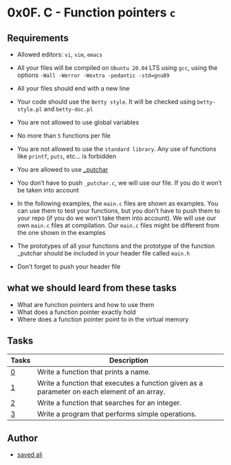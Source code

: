 # 0x0F. C - Function pointers `c`

## Requirements

* Allowed editors: `vi`, `vim`, `emacs`

* All your files will be compiled on `Ubuntu 20.04` LTS using `gcc`, using the options `-Wall -Werror -Wextra -pedantic -std=gnu89`

* All your files should end with a new line

* Your code should use the `Betty style`. It will be checked using `betty-style.pl` and `betty-doc.pl`

* You are not allowed to use global variables

* No more than `5` functions per file

* You are not allowed to use the `standard library`. Any use of functions like `printf`, `puts`, etc… is forbidden

* You are allowed to use [_putchar](https://github.com/holbertonschool/_putchar.c/blob/master/_putchar.c)

* You don’t have to push `_putchar.c`, we will use our file. If you do it won’t be taken into account

* In the following examples, the `main.c` files are shown as examples. You can use them to test your functions, but you don’t have to push them to your repo (if you do we won’t take them into account). We will use our own `main.c` files at compilation. Our `main.c` files might be different from the one shown in the examples

* The prototypes of all your functions and the prototype of the function _putchar should be included in your header file called `main.h`

* Don’t forget to push your header file

## what we should leard from these tasks

* What are function pointers and how to use them
* What does a function pointer exactly hold
* Where does a function pointer point to in the virtual memory

## Tasks

| Tasks | Description |
| --- | --- |
| [0](/0x0F-function_pointers/0-print_name.c) | Write a function that prints a name. |
| [1](/0x0F-function_pointers/1-array_iterator.c) | Write a function that executes a function given as a parameter on each element of an array. |
| [2](/0x0F-function_pointers/2-int_index.c) | Write a function that searches for an integer. |
| [3](/0x0F-function_pointers/3-main.c) | Write a program that performs simple operations. |

## Author

* [sayed ali](https://github.com/sayedali1)